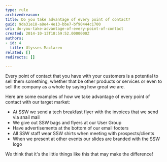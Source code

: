 ```yaml
---
type: rule
archivedreason: 
title: Do you take advantage of every point of contact?
guid: 9da31e18-a8e4-4e13-bbe7-bf90444c1700
uri: do-you-take-advantage-of-every-point-of-contact
created: 2014-10-13T18:59:52.0000000Z
authors:
- id: 4
  title: Ulysses Maclaren
related: []
redirects: []

---
```


Every point of contact that you have with your customers is a potential to sell them something, whether that be other products or services or even to sell the company as a whole by saying how great we are.

<!--endintro-->

Here are some examples of how we take advantage of every point of contact with our target market:

* At SSW we send a tech breakfast flyer with the invoices that we send via snail mail
* We give out SSW bags and flyers at our User Group
* Have advertisements at the bottom of our email footers
* All SSW staff wear SSW shirts when meeting with prospects/clients
* When we present at other events our slides are branded with the SSW logo


We think that it's the little things like this that may make the difference!
